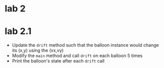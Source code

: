 # lab 2

# lab 2.1

* Update the `drift` method such that the balloon instance would change its (x,y) using the (vx,vy)
* Modify the `main` method and call `drift` on each balloon 5 times
* Print the balloon's state after each `drift` call

